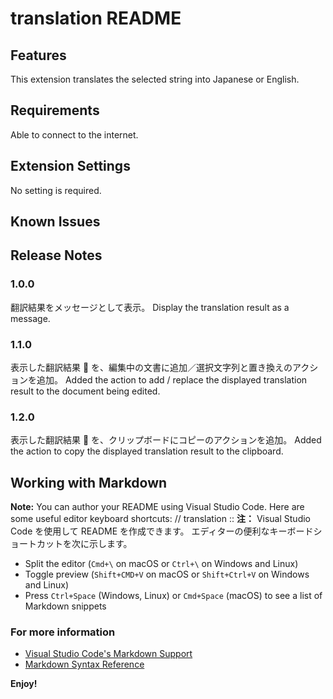 # translation README

## Features

This extension translates the selected string into Japanese or English.

## Requirements

Able to connect to the internet.

## Extension Settings

No setting is required.

## Known Issues

## Release Notes

### 1.0.0

翻訳結果をメッセージとして表示。
Display the translation result as a message.

### 1.1.0

表示した翻訳結果  を、編集中の文書に追加／選択文字列と置き換えのアクションを追加。
Added the action to add / replace the displayed translation result to the document being edited.

### 1.2.0

表示した翻訳結果  を、クリップボードにコピーのアクションを追加。
Added the action to copy the displayed translation result to the clipboard.

## Working with Markdown

**Note:** You can author your README using Visual Studio Code. Here are some useful editor keyboard shortcuts:
// translation :: **注：** Visual Studio Code を使用して README を作成できます。
エディターの便利なキーボードショートカットを次に示します。

- Split the editor (`Cmd+\` on macOS or `Ctrl+\` on Windows and Linux)
- Toggle preview (`Shift+CMD+V` on macOS or `Shift+Ctrl+V` on Windows and Linux)
- Press `Ctrl+Space` (Windows, Linux) or `Cmd+Space` (macOS) to see a list of Markdown snippets

### For more information

- [Visual Studio Code's Markdown Support](http://code.visualstudio.com/docs/languages/markdown)
- [Markdown Syntax Reference](https://help.github.com/articles/markdown-basics/)

**Enjoy!**
